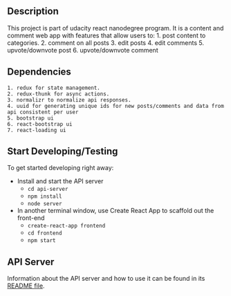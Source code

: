 ## Description

This project is part of udacity react nanodegree program. It is a content and comment web app with features that allow users to:
    1. post content to categories.
    2. comment on all posts
    3. edit posts
    4. edit comments
    5. upvote/downvote post
    6. upvote/downvote comment


## Dependencies
    1. redux for state management.
    2. redux-thunk for async actions.
    3. normalizr to normalize api responses.
    4. uuid for generating unique ids for new posts/comments and data from api consistent per user
    5. bootstrap ui
    6. react-bootstrap ui
    7. react-loading ui

## Start Developing/Testing

To get started developing right away:

* Install and start the API server
    - `cd api-server`
    - `npm install`
    - `node server`
* In another terminal window, use Create React App to scaffold out the front-end
    - `create-react-app frontend`
    - `cd frontend`
    - `npm start`

## API Server

Information about the API server and how to use it can be found in its [README file](api-server/README.md).

